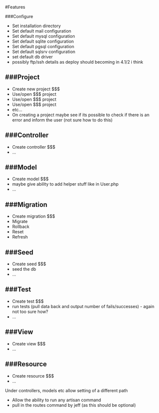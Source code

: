 #Features

###Configure
* Set installation directory
* Set default mail configuration
* Set default mysql configuration
* Set default sqlite configuration
* Set default pgsql configuration
* Set default sqlsrv configuration
* set default db driver
* possibly ftp/ssh details as deploy should becoming in 4.1/2 i think


###Project
---
* Create new project $$$
* Use/open $$$ project
* Use/open $$$ project
* Use/open $$$ project
* etc…
* On creating a project maybe see if its possible to check if there is an error and inform the user (not sure how to do this)



###Controller
---
* Create controller $$$
* …

###Model
---
* Create model $$$
* maybe give ability to add helper stuff like in User.php
* …

###Migration
---
* Create migration $$$
* Migrate
* Rollback
* Reset
* Refresh

###Seed
---
* Create seed $$$
* seed the db
* …

###Test
---
* Create test $$$
* run tests (pull data back and output number of fails/successes) - again not too sure how?
* …

###View
---
* Create view $$$
* …

###Resource
---
* Create resource $$$
* …


Under controllers, models etc
allow setting of a different path

* Allow the ability to run any artisan command
* pull in the routes command by jeff (as this should be optional)
